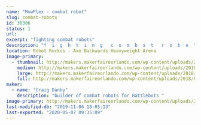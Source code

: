 ```yaml
---
name: "MowPlex - combat robot"
slug: combat-robots
id: 36306
status: 1
url: 
excerpt: "fighting combat robots"
description: "f  i  g  h  t  i  n  g   c  o  m  b  a  t   r  o  b  o  t  s"
location: Robot Ruckus - Axe Backwards Heavyweight Arena
image-primary:
  - thumbnail: http://makers.makerfaireorlando.com/wp-content/uploads/2018/08/Foxic-150x150.jpg
    medium: http://makers.makerfaireorlando.com/wp-content/uploads/2018/08/Foxic-300x225.jpg
    large: http://makers.makerfaireorlando.com/wp-content/uploads/2018/08/Foxic.jpg
    full: http://makers.makerfaireorlando.com/wp-content/uploads/2018/08/Foxic.jpg
maker:
  - name: "Craig Danby"
    description: "builder of combat robots for Battlebots "
image-primary: http://makers.makerfaireorlando.com/wp-content/uploads/2018/08/rgpp.jpg
last-modified-db: "2019-11-06 18:05:13"
last-exported: "2020-05-07 09:35:09"
---
```

